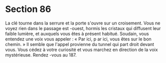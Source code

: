 # Section 86

La clé tourne dans la serrure et la porte s'ouvre sur un croisement. Vous ne voyez rien
dans le passage est -ouest, hormis les cristaux qui diffusent leur faible lumière, et
auxquels vous êtes à présent habitué. Soudain, vous entendez une voix vous appeler  :
« Par ici, p ar ici, vous êtes sur le bon chemin.  » Il semble que l'appel provienne du tunnel
qui part droit devant vous. Vous cédez à votre curiosité et vous marchez en direction de
la voix mystérieuse. Rendez -vous au 187.
